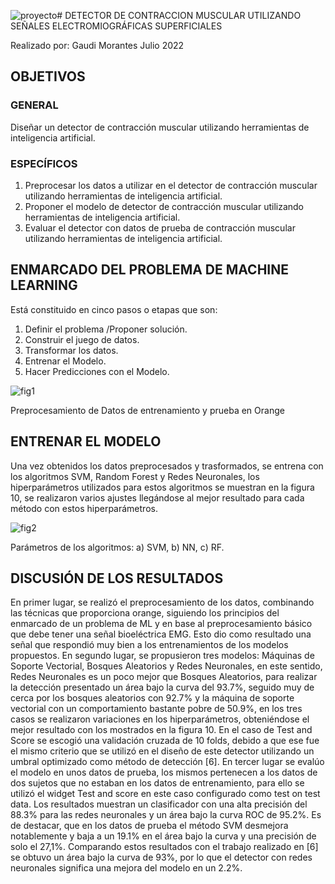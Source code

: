 ![proyecto](https://github.com/gaudikarina/Orange/assets/71100137/ff862f00-2964-48a8-ac88-7af211a863a5)# DETECTOR DE CONTRACCION MUSCULAR UTILIZANDO
SEÑALES ELECTROMIOGRÁFICAS SUPERFICIALES

Realizado por: Gaudi Morantes
Julio 2022

## OBJETIVOS
### GENERAL
Diseñar un detector de contracción muscular utilizando herramientas de
inteligencia artificial.
### ESPECÍFICOS
1. Preprocesar los datos a utilizar en el detector de contracción muscular utilizando
herramientas de inteligencia artificial.
2. Proponer el modelo de detector de contracción muscular utilizando
herramientas de inteligencia artificial.
3. Evaluar el detector con datos de prueba de contracción muscular utilizando
herramientas de inteligencia artificial.

## ENMARCADO DEL PROBLEMA DE MACHINE LEARNING
Está constituido en cinco pasos o etapas que son:
1. Definir el problema /Proponer solución.
2. Construir el juego de datos.
3. Transformar los datos.
4. Entrenar el Modelo.
5. Hacer Predicciones con el Modelo.

![fig1](https://github.com/gaudikarina/Orange/assets/71100137/c2de1deb-2037-4160-acf5-53037f87f4dd)

Preprocesamiento de Datos de entrenamiento y prueba en Orange

## ENTRENAR EL MODELO
Una vez obtenidos los datos preprocesados y trasformados, se entrena con los algoritmos SVM, Random Forest y Redes Neuronales, los hiperparámetros utilizados para estos algoritmos se muestran en la figura 10, se realizaron varios ajustes llegándose al mejor resultado para cada método con estos hiperparámetros.

![fig2](https://github.com/gaudikarina/Orange/assets/71100137/76acbe18-68d7-449d-a9dc-05c3de0b4d3d)

Parámetros de los algoritmos: a) SVM, b) NN, c) RF.


## DISCUSIÓN DE LOS RESULTADOS
En primer lugar, se realizó el preprocesamiento de los datos, combinando las técnicas que proporciona orange, siguiendo los principios del enmarcado de un problema de ML y en base al preprocesamiento básico que debe tener una señal bioeléctrica EMG. Esto dio como resultado una señal que respondió muy bien a los entrenamientos de los modelos propuestos.
En segundo lugar, se propusieron tres modelos: Máquinas de Soporte Vectorial, Bosques Aleatorios y Redes Neuronales, en este sentido, Redes Neuronales es un poco mejor que Bosques Aleatorios, para realizar la detección presentado un área bajo la curva del 93.7%, seguido muy de cerca por los bosques aleatorios con 92.7% y la máquina de soporte vectorial con un comportamiento bastante pobre de 50.9%, en los tres casos 
se realizaron variaciones en los hiperparámetros, obteniéndose el mejor resultado con los mostrados en la figura 10. En el caso de Test and Score se escogió una validación cruzada de 10 folds, debido a que ese fue el mismo criterio que se utilizó en el diseño de este detector utilizando un umbral optimizado como método de detección [6].
En tercer lugar se evalúo el modelo en unos datos de prueba, los mismos pertenecen a los datos de dos sujetos que no estaban en los datos de entrenamiento, para ello se utilizó el widget Test and score en este caso configurado como test on test data. Los resultados muestran un clasificador con una alta precisión del 88.3% para las redes neuronales y un área bajo la curva ROC de 95.2%. Es de destacar, que en los datos de prueba el método SVM desmejora notablemente y baja a un 19.1% en el área bajo la curva y una precisión de solo el 27,1%.
Comparando estos resultados con el trabajo realizado en [6] se obtuvo un área bajo la curva de 93%, por lo que el detector con redes neuronales significa una mejora del modelo en un 2.2%. 




